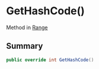 # GetHashCode()

Method in [Range](broken-reference)

## Summary

```csharp
public override int GetHashCode()
```
